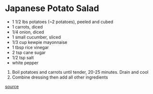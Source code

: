 # Japanese Potato Salad


* 1 1/2 lbs potatoes (~2 potatoes), peeled and cubed
* 1 carrots, diced
* 1/4 onion, diced
* 1 small cucumber, sliced
* 1/3 cup kewpie mayonnaise
* 1 tbsp rice vinegar
* 2 tsp cane sugar
* 1/2 tsp salt
* white pepper

1. Boil potatoes and carrots until tender, 20-25 minutes. Drain and cool
1. Combine dressing then add all other ingredients

[source](https://norecipes.com/japanese-potato-salad/)
